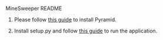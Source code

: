 MineSweeper README

1) Please follow [this guide](http://docs.pylonsproject.org/projects/pyramid//en/latest/narr/install.html) to install Pyramid.

2) Install setup.py and follow [this guide](http://docs.pylonsproject.org/projects/pyramid//en/latest/narr/project.html#running-the-project-application) to run the application.
